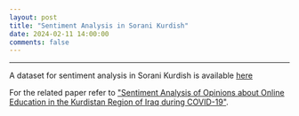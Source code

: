 ```yaml
---
layout: post
title: "Sentiment Analysis in Sorani Kurdish"
date: 2024-02-11 14:00:00 
comments: false
---
```


---
A dataset for sentiment analysis in Sorani Kurdish is available
[here](https://github.com/KurdishBLARK/SentimentAnalysis)

For the related paper refer to ["Sentiment Analysis of Opinions about Online Education in the Kurdistan Region of Iraq during COVID-19"](https://www.qeios.com/read/SU5BR9.2). 

